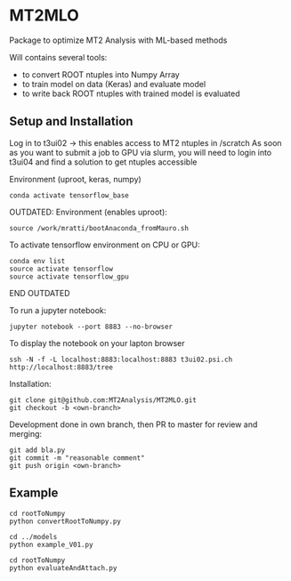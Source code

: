 # MT2MLO
Package to optimize MT2 Analysis with ML-based methods

Will contains several tools:
- to convert ROOT ntuples into Numpy Array
- to train model on data (Keras) and evaluate model
- to write back ROOT ntuples with trained model is evaluated

## Setup and Installation
Log in to t3ui02 -> this enables access to  MT2 ntuples in /scratch
As soon as you want to submit a job to GPU via slurm, you will need to login into t3ui04 and find a solution to get ntuples accessible

Environment (uproot, keras, numpy)
```
conda activate tensorflow_base
```

OUTDATED:
Environment (enables uproot):
```
source /work/mratti/bootAnaconda_fromMauro.sh
```
To activate tensorflow environment on CPU or GPU:
```
conda env list
source activate tensorflow
source activate tensorflow_gpu
```
END OUTDATED


To run a jupyter notebook:
```
jupyter notebook --port 8883 --no-browser 
```
To display the notebook on your lapton browser
```
ssh -N -f -L localhost:8883:localhost:8883 t3ui02.psi.ch
http://localhost:8883/tree
```



Installation:
```
git clone git@github.com:MT2Analysis/MT2MLO.git 
git checkout -b <own-branch>
```
Development done in own branch, then PR to master for review and merging:
```
git add bla.py
git commit -m "reasonable comment"
git push origin <own-branch>
```



## Example
```
cd rootToNumpy
python convertRootToNumpy.py
```

```
cd ../models
python example_V01.py
```

```
cd rootToNumpy
python evaluateAndAttach.py
```
